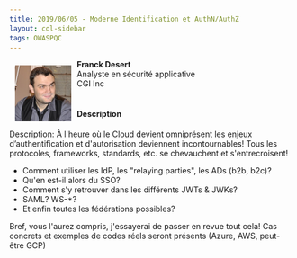 ```yaml
---
title: 2019/06/05 - Moderne Identification et AuthN/AuthZ
layout: col-sidebar
tags: OWASPQC
---
```


<img align="left" style="padding: 10px;" width="100px" src="../../assets/images/Franck_Desert.jpg" /> 

**Franck Desert**
<br>Analyste en sécurité applicative
<br>CGI Inc
<br><br>

#### Description

Description: À l'heure où le Cloud devient omniprésent les enjeux
d’authentification et d'autorisation deviennent incontournables\! Tous
les protocoles, frameworks, standards, etc. se chevauchent et
s'entrecroisent\!

  - Comment utiliser les IdP, les "relaying parties", les ADs (b2b,
    b2c)?
  - Qu'en est-il alors du SSO?
  - Comment s'y retrouver dans les différents JWTs & JWKs?
  - SAML? WS-\*?
  - Et enfin toutes les fédérations possibles?

Bref, vous l'aurez compris, j'essayerai de passer en revue tout cela\!
Cas concrets et exemples de codes réels seront présents (Azure, AWS,
peut-être GCP)
